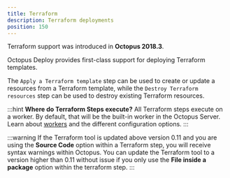 ```yaml
---
title: Terraform
description: Terraform deployments
position: 150
---
```

Terraform support was introduced in **Octopus 2018.3**.

Octopus Deploy provides first-class support for deploying Terraform templates.

The `Apply a Terraform template` step can be used to create or update a resources from a Terraform template, while the `Destroy Terraform resources` step can be used to destroy existing Terraform resources.

:::hint
**Where do Terraform Steps execute?**
All Terraform steps execute on a worker.  By default, that will be the built-in worker in the Octopus Server. Learn about [workers](/docs/infrastructure/workers/index.md) and the different configuration options.
:::

:::warning
If the Terraform tool is updated above version 0.11 and you are using the **Source Code** option within a Terraform step, you will receive syntax warnings within Octopus. You can update the Terraform tool to a version higher than 0.11 without issue if you only use the **File inside a package** option within the terraform step.
:::
